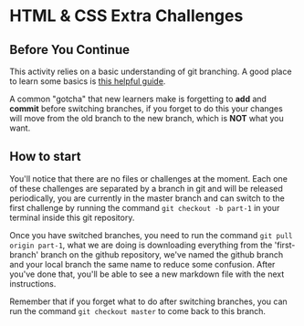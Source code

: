 # HTML & CSS Extra Challenges

## Before You Continue
This activity relies on a basic understanding of git branching. A good place to learn some basics is [this helpful guide](https://www.hostinger.com/tutorials/how-to-use-git-branches/). 

A common "gotcha" that new learners make is forgetting to **add** and **commit** before switching branches, if you forget to do this your changes will move from the old branch to the new branch, which is **NOT** what you want.

## How to start
You'll notice that there are no files or challenges at the moment. Each one of these challenges are separated by a branch in git and will be released periodically, you are currently in the master branch and can switch to the first challenge by running the command `git checkout -b part-1` in your terminal inside this git repository.

Once you have switched branches, you need to run the command `git pull origin part-1`, what we are doing is downloading everything from the 'first-branch' branch on the github repository, we've named the github branch and your local branch the same name to reduce some confusion. After you've done that, you'll be able to see a new markdown file with the next instructions.

Remember that if you forget what to do after switching branches, you can run the command `git checkout master` to come back to this branch.
